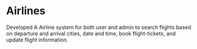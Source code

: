 # Airlines
Developed A Airline system for both user and admin to search flights based on departure and arrival cities, date and time, book flight-tickets, and update flight information.
